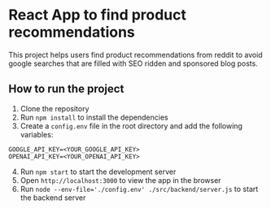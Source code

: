 # React App to find product recommendations 

This project helps users find product recommendations from reddit to avoid google searches that are filled with SEO ridden and sponsored blog posts.

## How to run the project

1. Clone the repository
2. Run `npm install` to install the dependencies
3. Create a `config.env` file in the root directory and add the following variables:
```
GOOGLE_API_KEY=<YOUR_GOOGLE_API_KEY>
OPENAI_API_KEY=<YOUR_OPENAI_API_KEY>
```
4. Run `npm start` to start the development server
5. Open `http://localhost:3000` to view the app in the browser
6. Run `node --env-file='./config.env' ./src/backend/server.js` to start the backend server
